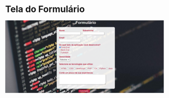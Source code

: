 # Tela do Formulário
<p align="center">
  <a href="#">
    <img align="center" width="850" src="form.png" />
  </a>
  
